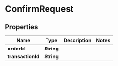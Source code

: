 

# ConfirmRequest


## Properties

| Name | Type | Description | Notes |
|------------ | ------------- | ------------- | -------------|
|**orderId** | **String** |  |  |
|**transactionId** | **String** |  |  |



